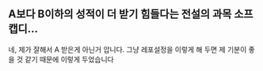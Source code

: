 ## A보다 B이하의 성적이 더 받기 힘들다는 전설의 과목 소프캡디... 
네, 제가 잘해서 A 받은게 아닌거 압니다. 그냥 레포설정을 이렇게 해 두면 제 기분이 좋을 것 같기 때문에 이렇게 두었습니다
